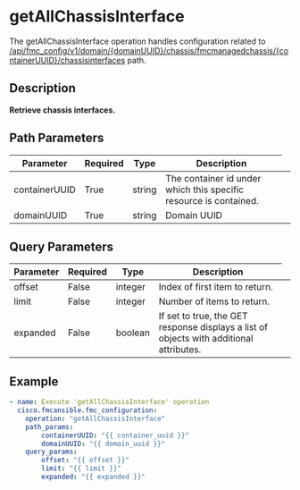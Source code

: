 # getAllChassisInterface

The getAllChassisInterface operation handles configuration related to [/api/fmc_config/v1/domain/{domainUUID}/chassis/fmcmanagedchassis/{containerUUID}/chassisinterfaces](/paths//api/fmc_config/v1/domain/{domain_uuid}/chassis/fmcmanagedchassis/{container_uuid}/chassisinterfaces.md) path.&nbsp;
## Description
**Retrieve chassis interfaces.**

## Path Parameters
| Parameter | Required | Type | Description |
| --------- | -------- | ---- | ----------- |
| containerUUID | True | string <td colspan=3> The container id under which this specific resource is contained. |
| domainUUID | True | string <td colspan=3> Domain UUID |

## Query Parameters
| Parameter | Required | Type | Description |
| --------- | -------- | ---- | ----------- |
| offset | False | integer <td colspan=3> Index of first item to return. |
| limit | False | integer <td colspan=3> Number of items to return. |
| expanded | False | boolean <td colspan=3> If set to true, the GET response displays a list of objects with additional attributes. |

## Example
```yaml
- name: Execute 'getAllChassisInterface' operation
  cisco.fmcansible.fmc_configuration:
    operation: "getAllChassisInterface"
    path_params:
        containerUUID: "{{ container_uuid }}"
        domainUUID: "{{ domain_uuid }}"
    query_params:
        offset: "{{ offset }}"
        limit: "{{ limit }}"
        expanded: "{{ expanded }}"

```